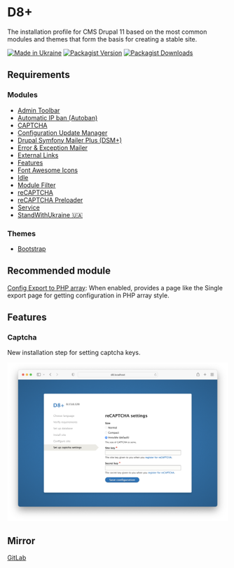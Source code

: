 # D8+

The installation profile for CMS Drupal 11 based on the most common modules and
themes that form the basis for creating a stable site.

[![Made in Ukraine](https://img.shields.io/badge/made_in-ukraine-ffd500.svg?labelColor=005bbb)](https://supportukrainenow.org)
[![Packagist Version](https://img.shields.io/packagist/v/ohorbatiuk/d8?label=Version)](https://packagist.org/packages/ohorbatiuk/d8)
[![Packagist Downloads](https://img.shields.io/packagist/dt/ohorbatiuk/d8?label=Downloads)](https://packagist.org/packages/ohorbatiuk/d8)


## Requirements

### Modules

- [Admin Toolbar](https://www.drupal.org/project/admin_toolbar)
- [Automatic IP ban (Autoban)](https://www.drupal.org/project/autoban)
- [CAPTCHA](https://www.drupal.org/project/captcha)
- [Configuration Update Manager](https://www.drupal.org/project/config_update)
- [Drupal Symfony Mailer Plus (DSM+)](https://www.drupal.org/project/symfony_mailer)
- [Error & Exception Mailer](https://www.drupal.org/project/exception_mailer)
- [External Links](https://www.drupal.org/project/extlink)
- [Features](https://www.drupal.org/project/features)
- [Font Awesome Icons](https://www.drupal.org/project/fontawesome)
- [Idle](https://www.drupal.org/project/idle)
- [Module Filter](https://www.drupal.org/project/module_filter)
- [reCAPTCHA](https://www.drupal.org/project/recaptcha)
- [reCAPTCHA Preloader](https://www.drupal.org/project/recaptcha_preloader)
- [Service](https://www.drupal.org/project/service)
- [StandWithUkraine 🇺🇦](https://www.drupal.org/project/standwithukraine)

### Themes

- [Bootstrap](https://www.drupal.org/project/bootstrap)


## Recommended module

[Config Export to PHP array](https://www.drupal.org/project/config2php): When
enabled, provides a page like the Single export page for getting configuration
in PHP array style.


## Features

### Captcha

New installation step for setting captcha keys.

![captcha](images/captcha.png "captcha")


## Mirror

[GitLab](https://gitlab.com/chmez/d8)
